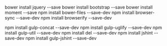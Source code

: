 <!-- npm install gulp --save-dev -->
bower install jquery --save
bower install bootstrap --save
bower install moment --save
npm install bower-files --save-dev
npm install browser-sync --save-dev
npm install browserify --save-dev
<!-- npm install vinyl-source-stream --save-dev -->
npm install gulp-concat --save-dev
npm install gulp-uglify --save-dev
npm install gulp-util --save-dev
npm install del --save-dev
npm install jshint --save-dev
npm install gulp-jshint --save-dev
